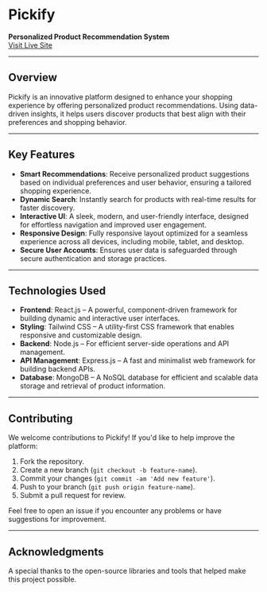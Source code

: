 # **Pickify**

**Personalized Product Recommendation System**  
[Visit Live Site](https://dazzling-horse-41d2d8.netlify.app)

---

## **Overview**

Pickify is an innovative platform designed to enhance your shopping experience by offering personalized product recommendations. Using data-driven insights, it helps users discover products that best align with their preferences and shopping behavior.

---

## **Key Features**

- **Smart Recommendations**: Receive personalized product suggestions based on individual preferences and user behavior, ensuring a tailored shopping experience.
- **Dynamic Search**: Instantly search for products with real-time results for faster discovery.
- **Interactive UI**: A sleek, modern, and user-friendly interface, designed for effortless navigation and improved user engagement.
- **Responsive Design**: Fully responsive layout optimized for a seamless experience across all devices, including mobile, tablet, and desktop.
- **Secure User Accounts**: Ensures user data is safeguarded through secure authentication and storage practices.

---

## **Technologies Used**

- **Frontend**: React.js – A powerful, component-driven framework for building dynamic and interactive user interfaces.
- **Styling**: Tailwind CSS – A utility-first CSS framework that enables responsive and customizable design.
- **Backend**: Node.js – For efficient server-side operations and API management.
- **API Management**: Express.js – A fast and minimalist web framework for building backend APIs.
- **Database**: MongoDB – A NoSQL database for efficient and scalable data storage and retrieval of product information.

---

## **Contributing**

We welcome contributions to Pickify! If you'd like to help improve the platform:

1. Fork the repository.
2. Create a new branch (`git checkout -b feature-name`).
3. Commit your changes (`git commit -am 'Add new feature'`).
4. Push to your branch (`git push origin feature-name`).
5. Submit a pull request for review.

Feel free to open an issue if you encounter any problems or have suggestions for improvement.

---

## **Acknowledgments**

A special thanks to the open-source libraries and tools that helped make this project possible.
